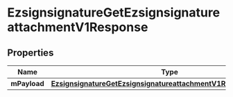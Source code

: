 
# EzsignsignatureGetEzsignsignatureattachmentV1Response

## Properties
| Name | Type | Description | Notes |
| ------------ | ------------- | ------------- | ------------- |
| **mPayload** | [**EzsignsignatureGetEzsignsignatureattachmentV1ResponseMPayload**](EzsignsignatureGetEzsignsignatureattachmentV1ResponseMPayload.md) |  |  |




